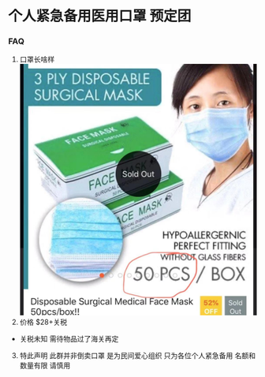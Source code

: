 # 个人紧急备用医用口罩 预定团 


### FAQ
1. 口罩长啥样 ![口罩长啥样](MandyMask2.jpeg)
2. 价格 $28+关税 
  + 关税未知 需待物品过了海关再定 
3. 特此声明 此群并非倒卖口罩 是为民间爱心组织 只为各位个人紧急备用 名额和数量有限 请慎用
